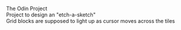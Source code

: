 The Odin Project \
Project to design an "etch-a-sketch" \
Grid blocks are supposed to light up as cursor moves across the tiles